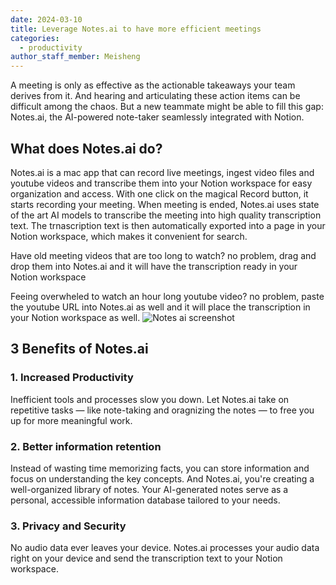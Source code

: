 ```yaml
---
date: 2024-03-10
title: Leverage Notes.ai to have more efficient meetings
categories:
  - productivity
author_staff_member: Meisheng
---
```

A meeting is only as effective as the actionable takeaways your team derives from it. And hearing and articulating these action items can be difficult among the chaos. 
But a new teammate might be able to fill this gap: Notes.ai, the AI-powered note-taker seamlessly integrated with Notion.

## What does Notes.ai do?
Notes.ai is a mac app that can record live meetings, ingest video files and youtube videos and transcribe them into your Notion workspace for easy organization and access. With one click on the magical Record button, it starts recording your meeting. When meeting is ended, Notes.ai uses state of the art AI models to transcribe the meeting into high quality transcription text.
The trnascription text is then automatically exported into a page in your Notion workspace, which makes it convenient for search.

Have old meeting videos that are too long to watch? no problem, drag and drop them into Notes.ai and it will have the transcription ready in your Notion workspace

Feeing overwheled to watch an hour long youtube video? no problem, paste the youtube URL into Notes.ai as well and it will place the transcription in your Notion workspace as well.
![Notes ai screenshot](https://github.com/szhou42/notesai/assets/12554767/b062612d-70bb-49a4-96e2-71cd78865749)

## 3 Benefits of Notes.ai

### 1. Increased Productivity
Inefficient tools and processes slow you down. Let Notes.ai take on repetitive tasks — like note-taking and oragnizing the notes — to free you up for more meaningful work. 

### 2. Better information retention
Instead of wasting time memorizing facts, you can store information and focus on understanding the key concepts. And Notes.ai, you're creating a well-organized library of notes. Your AI-generated notes serve as a personal, accessible information database tailored to your needs.

### 3. Privacy and Security
No audio data ever leaves your device. Notes.ai processes your audio data right on your device and send the transcription text to your Notion workspace.

